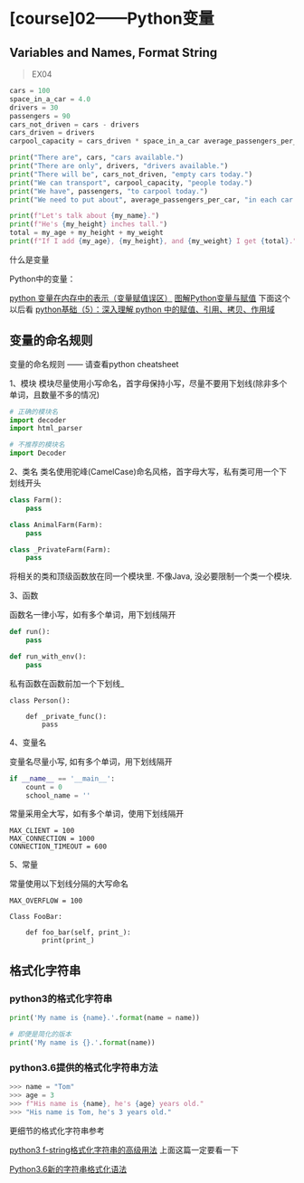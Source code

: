 # \[course\]02——Python变量

## Variables and Names, Format String

> EX04

```python
cars = 100 
space_in_a_car = 4.0 
drivers = 30 
passengers = 90 
cars_not_driven = cars - drivers 
cars_driven = drivers 
carpool_capacity = cars_driven * space_in_a_car average_passengers_per_car = passengers / cars_driven

print("There are", cars, "cars available.") 
print("There are only", drivers, "drivers available.") 
print("There will be", cars_not_driven, "empty cars today.") 
print("We can transport", carpool_capacity, "people today.") 
print("We have", passengers, "to carpool today.") 
print("We need to put about", average_passengers_per_car, "in each car.")

print(f"Let's talk about {my_name}.") 
print(f"He's {my_height} inches tall.")
total = my_age + my_height + my_weight 
print(f"If I add {my_age}, {my_height}, and {my_weight} I get {total}.")
```

什么是变量

Python中的变量：

[python 变量在内存中的表示（变量赋值误区）](https://blog.csdn.net/yj928674542/article/details/76269531) [图解Python变量与赋值](https://foofish.net/python-variable.html) 下面这个以后看 [python基础（5）：深入理解 python 中的赋值、引用、拷贝、作用域](https://my.oschina.net/leejun2005/blog/145911)

## 变量的命名规则

变量的命名规则 —— 请查看python cheatsheet

1、模块 模块尽量使用小写命名，首字母保持小写，尽量不要用下划线\(除非多个单词，且数量不多的情况\)

```python
# 正确的模块名
import decoder
import html_parser

# 不推荐的模块名
import Decoder
```

2、类名 类名使用驼峰\(CamelCase\)命名风格，首字母大写，私有类可用一个下划线开头

```python
class Farm():
    pass

class AnimalFarm(Farm):
    pass

class _PrivateFarm(Farm):
    pass
```

将相关的类和顶级函数放在同一个模块里. 不像Java, 没必要限制一个类一个模块.

3、函数

函数名一律小写，如有多个单词，用下划线隔开

```python
def run():
    pass

def run_with_env():
    pass
```

私有函数在函数前加一个下划线\_

```text
class Person():

    def _private_func():
        pass
```

4、变量名

变量名尽量小写, 如有多个单词，用下划线隔开

```python
if __name__ == '__main__':
    count = 0
    school_name = ''
```

常量采用全大写，如有多个单词，使用下划线隔开

```text
MAX_CLIENT = 100
MAX_CONNECTION = 1000
CONNECTION_TIMEOUT = 600
```

5、常量

常量使用以下划线分隔的大写命名

```text
MAX_OVERFLOW = 100

Class FooBar:

    def foo_bar(self, print_):
        print(print_)
```

## 格式化字符串

### python3的格式化字符串

```python
print('My name is {name}.'.format(name = name))

# 即便是简化的版本
print('My name is {}.'.format(name))
```

### python3.6提供的格式化字符串方法

```python
>>> name = "Tom"
>>> age = 3
>>> f"His name is {name}, he's {age} years old."
>>> "His name is Tom, he's 3 years old."
```

更细节的格式化字符串参考

[python3 f-string格式化字符串的高级用法](https://mlln.cn/2018/05/19/python3%20f-string%E6%A0%BC%E5%BC%8F%E5%8C%96%E5%AD%97%E7%AC%A6%E4%B8%B2%E7%9A%84%E9%AB%98%E7%BA%A7%E7%94%A8%E6%B3%95/) 上面这篇一定要看一下

[Python3.6新的字符串格式化语法](https://imliyan.com/blogs/article/Python3.6%E6%96%B0%E7%9A%84%E5%AD%97%E7%AC%A6%E4%B8%B2%E6%A0%BC%E5%BC%8F%E5%8C%96%E8%AF%AD%E6%B3%95/)

